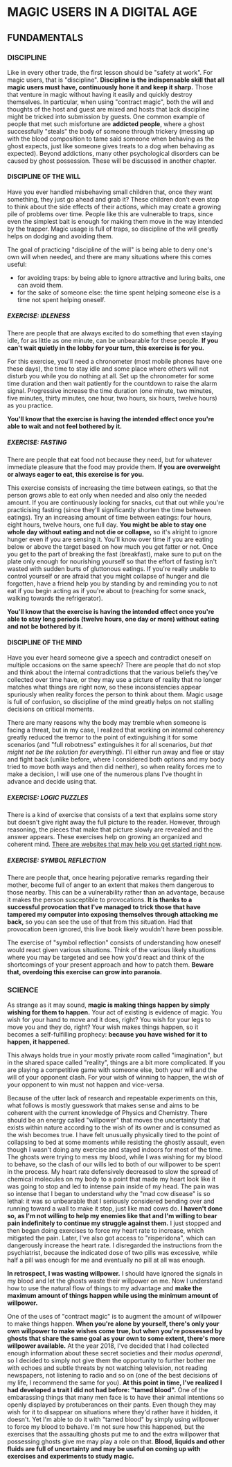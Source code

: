 # MAGIC USERS IN A DIGITAL AGE

## FUNDAMENTALS

### DISCIPLINE

Like in every other trade, the first lesson should be "safety at work". For magic users, that is "discipline". **Discipline is the indispensable skill that all magic users must have, continuously hone it and keep it sharp.** Those that venture in magic without having it easily and quickly destroy themselves. In particular, when using "contract magic", both the will and thoughts of the host and guest are mixed and hosts that lack discipline might be tricked into submission by guests. One common example of people that met such misfortune are **addicted people**, where a ghost successfully "steals" the body of someone through trickery (messing up with the blood composition to tame said someone when behaving as the ghost expects, just like someone gives treats to a dog when behaving as expected). Beyond addictions, many other psychological disorders can be caused by ghost possession. These will be discussed in another chapter.

#### DISCIPLINE OF THE WILL

Have you ever handled misbehaving small children that, once they want something, they just go ahead and grab it? These children don't even stop to think about the side effects of their actions, which may create a growing pile of problems over time. People like this are vulnerable to traps, since even the simplest bait is enough for making them move in the way intended by the trapper. Magic usage is full of traps, so discipline of the will greatly helps on dodging and avoiding them.

The goal of practicing "discipline of the will" is being able to deny one's own will when needed, and there are many situations where this comes useful:

- for avoiding traps: by being able to ignore attractive and luring baits, one can avoid them.
- for the sake of someone else: the time spent helping someone else is a time not spent helping oneself.

##### EXERCISE: IDLENESS

There are people that are always excited to do something that even staying idle, for as little as one minute, can be unbearable for these people. **If you can't wait quietly in the lobby for your turn, this exercise is for you.** 

For this exercise, you'll need a chronometer (most mobile phones have one these days), the time to stay idle and some place where others will not disturb you while you do nothing at all. Set up the chronometer for some time duration and then wait patiently for the countdown to raise the alarm signal. Progressive increase the time duration (one minute, two minutes, five minutes, thirty minutes, one hour, two hours, six hours, twelve hours) as you practice.

**You'll know that the exercise is having the intended effect once you're able to wait and not feel bothered by it.**

##### EXERCISE: FASTING

There are people that eat food not because they need, but for whatever immediate pleasure that the food may provide them. **If you are overweight or always eager to eat, this exercise is for you.**

This exercise consists of increasing the time between eatings, so that the person grows able to eat only when needed and also only the needed amount. If you are continuously looking for snacks, cut that out while you're practicising fasting (since they'll significantly shorten the time between eatings). Try an increasing amount of time between eatings: four hours, eight hours, twelve hours, one full day. **You might be able to stay one whole day without eating and not die or collapse,** so it's alright to ignore hunger even if you are sensing it. You'll know over time if you are eating below or above the target based on how much you get fatter or not.  Once you get to the part of breaking the fast (breakfast), make sure to put on the plate only enough for nourishing yourself so that the effort of fasting isn't wasted with sudden burts of gluttonous eatings. If you're really unable to control yourself or are afraid that you might collapse of hunger and die forgotten, have a friend help you by standing by and reminding you to not eat if you begin acting as if you're about to (reaching for some snack, walking towards the refrigerator).

**You'll know that the exercise is having the intended effect once you're able to stay long periods (twelve hours, one day or more) without eating and not be bothered by it.**

#### DISCIPLINE OF THE MIND

Have you ever heard someone give a speech and contradict oneself on multiple occasions on the same speech? There are people that do not stop and think about the internal contradictions that the various beliefs they've collected over time have, or they may use a picture of reality that no longer matches what things are right now, so these inconsistencies appear spuriously when reality forces the person to think about them. Magic usage is full of confusion, so discipline of the mind greatly helps on not stalling decisions on critical moments.

There are many reasons why the body may tremble when someone is facing a threat, but in my case, I realized that working on internal coherency greatly reduced the tremor to the point of extinguishing it for some scenarios (and "full robotness" extinguishes it for all scenarios, *but that might not be the solution for everything*). I'll either run away and flee or stay and fight back (unlike before, where I considered both options and my body tried to move both ways and then did neither), so when reality forces me to make a decision, I will use one of the numerous plans I've thought in advance and decide using that.

##### EXERCISE: LOGIC PUZZLES

There is a kind of exercise that consists of a text that explains some story but doesn't give right away the full picture to the reader. However, through reasoning, the pieces that make that picture slowly are revealed and the answer appears. These exercises help on growing an organized and coherent mind. [There are websites that may help you get started right now](https://logic.puzzlebaron.com/).

##### EXERCISE: SYMBOL REFLECTION

There are people that, once hearing pejorative remarks regarding their mother, become full of anger to an extent that makes them dangerous to those nearby. This can be a vulnerability rather than an advantage, because it makes the person susceptible to provocations. **It is thanks to a successful provocation that I've managed to trick those that have tampered my computer into exposing themselves through attacking me back,** so you can see the use of that from this situation. Had that provocation been ignored, this live book likely wouldn't have been possible.

The exercise of "symbol reflection" consists of understanding how oneself would react given various situations. Think of the various likely  situations where you may be targeted and see how you'd react and think of the shortcomings of your present approach and how to patch them. **Beware that, overdoing this exercise can grow into paranoia.** 

### SCIENCE

As strange as it may sound, **magic is making things happen by simply wishing for them to happen.** Your act of existing is evidence of magic. You wish for your hand to move and it does, right? You wish for your legs to move you and they do, right? Your wish makes things happen, so it becomes a self-fulfilling prophecy: **because you have wished for it to happen, it happened.**

This always holds true in your mostly private room called "imagination", but in the shared space called "reality", things are a bit more complicated. If you are playing a competitive game with someone else, both your will and the will of your opponent clash. For your wish of winning to happen, the wish of your opponent to win must not happen and vice-versa.

Because of the utter lack of research and repeatable experiments on this, what follows is mostly guesswork that makes sense and aims to be coherent with the current knowledge of Physics and Chemistry. There should be an energy called "willpower" that moves the uncertainty that exists within nature according to the wish of its owner and is consumed as the wish becomes true. I have felt unusually physically tired to the point of collapsing to bed at some moments while resisting the ghostly assault, even though I wasn't doing any exercise and stayed indoors for most of the time. The ghosts were trying to mess my blood, while I was wishing for my blood to behave, so the clash of our wills led to both of our willpower to be spent in the process. My heart rate defensively decreased to slow the spread of chemical molecules on my body to a point that made my heart look like it was going to stop and led to intense pain inside of my head. The pain was so intense that I began to understand why the "mad cow disease" is so lethal: it was so unbearable that I seriously considered bending over and running toward a wall to make it stop, just like mad cows do. **I haven't done so, as I'm not willing to help my enemies like that and I'm willing to bear pain indefinitely to continue my struggle against them.** I just stopped and then began doing exercises to force my heart rate to increase, which mitigated the pain. Later, I've also got access to "risperidona", which can dangerously increase the heart rate. I disregarded the instructions from the psychiatrist, because the indicated dose of two pills was excessive, while half a pill was enough for me and eventually no pill at all was enough.

**In retrospect, I was wasting willpower.** I should have ignored the signals in my blood and let the ghosts waste their willpower on me. Now I understand how to use the natural flow of things to my advantage and **make the maximum amount of things happen while using the minimum amount of willpower.**

One of the uses of "contract magic" is to augment the amount of willpower to make things happen. **When you're alone by yourself, there's only your own willpower to make wishes come true, but when you're possessed by ghosts that share the same goal as your own to some extent, there's more willpower available.** At the year 2018, I've decided that I had collected enough information about these secret societies and their *modus operandi*, so I decided to simply not give them the opportunity to further bother me with echoes and subtle threats by not watching television, not reading newspapers, not listening to radio and so on (one of the best decisions of my life, I recommend the same for you). **At this point in time, I've realized I had developed a trait I did not had before: "tamed blood".** One of the embarassing things that many men face is to have their animal intentions so openly displayed by protuberances on their pants. Even though they may wish for it to disappear on situations where they'd rather have it hidden, it doesn't. Yet I'm able to do it with "tamed blood" by simply using willpower to force my blood to behave. I'm not sure how this happened, but the exercises that the assaulting ghosts put me to and the extra willpower that possessing ghosts give me may play a role on that. **Blood, liquids and other fluids are full of uncertainty and may be useful on coming up with exercises and experiments to study magic.**
